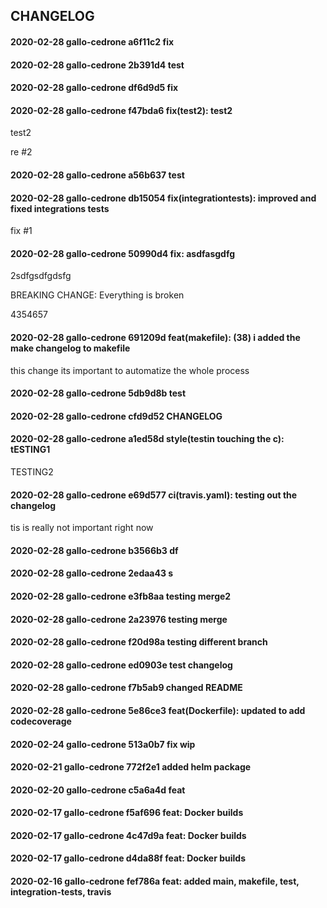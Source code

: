 ## CHANGELOG
#### 2020-02-28	gallo-cedrone	a6f11c2	fix


#### 2020-02-28	gallo-cedrone	2b391d4	test


#### 2020-02-28	gallo-cedrone	df6d9d5	fix


#### 2020-02-28	gallo-cedrone	f47bda6	fix(test2): test2

test2

re #2

#### 2020-02-28	gallo-cedrone	a56b637	test


#### 2020-02-28	gallo-cedrone	db15054	fix(integrationtests): improved and fixed integrations tests

fix #1

#### 2020-02-28	gallo-cedrone	50990d4	fix: asdfasgdfg

2sdfgsdfgdsfg

BREAKING CHANGE: Everything is broken

4354657

#### 2020-02-28	gallo-cedrone	691209d	feat(makefile): (38) i added the make changelog to makefile

this change its important to automatize the whole process

#### 2020-02-28	gallo-cedrone	5db9d8b	test


#### 2020-02-28	gallo-cedrone	cfd9d52	CHANGELOG


#### 2020-02-28	gallo-cedrone	a1ed58d	style(testin touching the c): tESTING1

TESTING2

#### 2020-02-28	gallo-cedrone	e69d577	ci(travis.yaml): testing out the changelog

tis is really not important right now

#### 2020-02-28	gallo-cedrone	b3566b3	df


#### 2020-02-28	gallo-cedrone	2edaa43	s


#### 2020-02-28	gallo-cedrone	e3fb8aa	testing merge2


#### 2020-02-28	gallo-cedrone	2a23976	testing merge


#### 2020-02-28	gallo-cedrone	f20d98a	testing different branch


#### 2020-02-28	gallo-cedrone	ed0903e	test changelog


#### 2020-02-28	gallo-cedrone	f7b5ab9	changed README


#### 2020-02-28	gallo-cedrone	5e86ce3	feat(Dockerfile): updated to add codecoverage


#### 2020-02-24	gallo-cedrone	513a0b7	fix wip


#### 2020-02-21	gallo-cedrone	772f2e1	added helm package


#### 2020-02-20	gallo-cedrone	c5a6a4d	feat


#### 2020-02-17	gallo-cedrone	f5af696	feat: Docker builds


#### 2020-02-17	gallo-cedrone	4c47d9a	feat: Docker builds


#### 2020-02-17	gallo-cedrone	d4da88f	feat: Docker builds


#### 2020-02-16	gallo-cedrone	fef786a	feat: added main, makefile, test, integration-tests, travis

